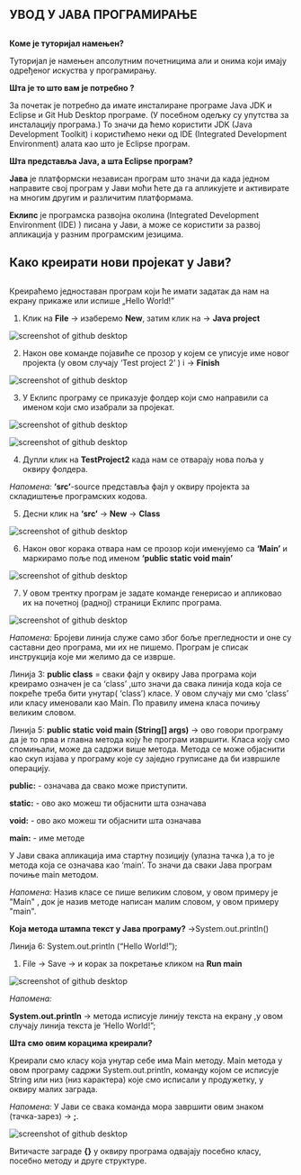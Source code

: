 ﻿

## УВОД У ЈАВА ПРОГРАМИРАЊЕ <h2>


**Коме је туторијал намењен?**

Туторијал је намењен апсолутним почетницима али и онима који имају одређеног искуства у програмирању.

**Шта је то што вам је потребно ?**

За почетак је потребно  да имате инсталиране програме Јava JDK  и Eclipse и Git Hub Desktop програме. (У посебном одељку су упутства за инсталацију програма.) То значи да ћемо користити JDK (Java Development Toolkit) i користићемо неки од IDE (Integrated Development Environment) алата као што је Eclipse програм.

**Шта представља Java, а шта Eclipse програм?**

**Jава** је платформски независан програм што значи да када једном направите свој програм у Јави моћи ћете да га апликујете и активирате на многим другим и различитим платформама. 

**Еклипс** је програмска развојна околина (Integrated Development Environment (IDE) ) писана у Jaви, а може се користити за развој апликација у разним програмским језицима.


## Како креирати нови пројекат у Јави? <h2> 

Креираћемо једноставан програм који ће имати задатак да нам на екрану прикаже или испише „Hello World!”

1. Клик на **File** -> изаберемо **New**, затим клик на -> **Java project**

 ![screenshot of github desktop](/slike/eklips3.png)

2. Након ове команде појавиће се прозор у којем се уписује име новог пројекта (у овом случају  ‘Test project 2’ ) i -> **Finish**

![screenshot of github desktop](/slike/eklips4.png)

3. У Еклипс програму се приказује фолдер који смо направили са именом који смо изабрали за пројекат.
     
![screenshot of github desktop](/slike/eklips10.png) 
 
![screenshot of github desktop](/slike/3a.png)


4. Дупли клик на **TestProject2**  када нам се отварају нова поља у оквиру фолдера.

*Напомена:* **‘src’**-source представља фајл у оквиру пројекта за складиштење програмских  кодова. 

5. Десни клик на **‘src’** -> **New** -> **Class** 
 
![screenshot of github desktop](/slike/eklips5.png)

6. Након овог корака отвара нам се прозор који именујемо са **‘Main’** и маркирамо поље под именом **‘public static void main’**

 ![screenshot of github desktop](/slike/eklips11.png)

7. У овом трентку програм је задате команде генерисао и апликовао их на почетној (радној) страници Еклипс програма.
 
![screenshot of github desktop](/slike/eklips01.JPG)

*Напомена:* Бројеви линија служе само због боље прегледности и оне су саставни део програма, ми их не пишемо. Програм је списак инструкција које ми желимо да се изврше.

Линија 3: **public class** = сваки фајл у оквиру Јава програма који креирамо означен је са ‘class’ ,што значи да свака линија кода која се покреће треба бити унутар( ‘class’) класе. У овом случају ми смо ‘class’ или класу именовали као Main. По правилу имена класа почињу великим словом.
 
Линија 5: **public static void main (String[] args)** -> ово говори програму да је то прва и главна метода коју ће програм извршити. Класа коју смо спомињали, може да садржи више метода. Метода се може објаснити као скуп изјава у програму које су заједно груписане да би извршиле операцију.


**public:** -  означава да свако може приступити.
	
**static:** -  ово ако можеш ти објаснити шта означава
	
**void:** -  ово ако можеш ти објаснити шта означава
	
**main:** -  име методе


У Јави свака апликација има стартну позицију (улазна тачка ),а то је метода која се означава као ‘main’. То значи да сваки Јава програм почиње  main методом.

*Напомена:* Назив класе се пише великим словом, у овом примеру је "Main" , док је назив методе написан малим словом, у овом примеру "main".


**Која метода штампа текст у Јава програму?** →System.out.println()

Линија 6: System.out.println (“Hello World!”); 

1. File → Save → и корак за покретање кликом на **Run main** 

![screenshot of github desktop](/slike/eklipse9.png) 
 
*Напомена:* 

**System.out.println** → метода исписује линију текста на екрану ,у овом случају линија текста је ‘Hello World!”;

**Шта смо овим корацима креирали?**

Креирали смо класу која унутар себе има Main методу. Main метода у овом програму садржи  System.out.println, команду којом се исписује String или низ (низ карактера) које смо исписали у продужетку, у оквиру малих заграда.

*Напомена:* У Јави се свака команда мора завршити овим знаком (тачка-зарез) -> **;**. 

![screenshot of github desktop](/slike/4a.png)
 
Витичасте заграде **{}** у оквиру програма одвајају посебно класу, посебно методу и друге структуре.